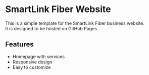 # SmartLink Fiber Website

This is a simple template for the SmartLink Fiber business website.  
It is designed to be hosted on GitHub Pages.

## Features

- Homepage with services
- Responsive design
- Easy to customize
